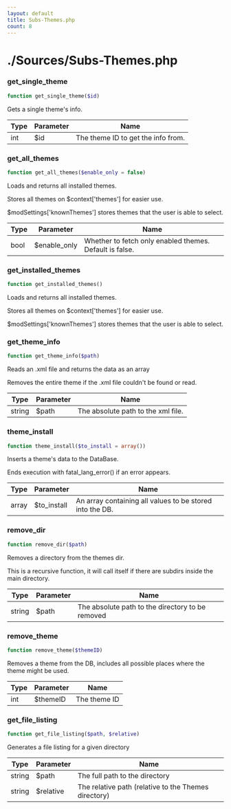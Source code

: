 ```yaml
---
layout: default
title: Subs-Themes.php
count: 8
---
```


# ./Sources/Subs-Themes.php

### get_single_theme

```php
function get_single_theme($id)
```
Gets a single theme's info.



Type|Parameter|Name
---|---|---
int|$id|The theme ID to get the info from.
### get_all_themes

```php
function get_all_themes($enable_only = false)
```
Loads and returns all installed themes.

Stores all themes on $context['themes'] for easier use.

$modSettings['knownThemes'] stores themes that the user is able to select.

Type|Parameter|Name
---|---|---
bool|$enable_only|Whether to fetch only enabled themes. Default is false.
### get_installed_themes

```php
function get_installed_themes()
```
Loads and returns all installed themes.

Stores all themes on $context['themes'] for easier use.

$modSettings['knownThemes'] stores themes that the user is able to select.

### get_theme_info

```php
function get_theme_info($path)
```
Reads an .xml file and returns the data as an array

Removes the entire theme if the .xml file couldn't be found or read.

Type|Parameter|Name
---|---|---
string|$path|The absolute path to the xml file.
### theme_install

```php
function theme_install($to_install = array())
```
Inserts a theme's data to the DataBase.

Ends execution with fatal_lang_error() if an error appears.

Type|Parameter|Name
---|---|---
array|$to_install|An array containing all values to be stored into the DB.
### remove_dir

```php
function remove_dir($path)
```
Removes a directory from the themes dir.

This is a recursive function, it will call itself if there are subdirs inside the main directory.

Type|Parameter|Name
---|---|---
string|$path|The absolute path to the directory to be removed
### remove_theme

```php
function remove_theme($themeID)
```
Removes a theme from the DB, includes all possible places where the theme might be used.



Type|Parameter|Name
---|---|---
int|$themeID|The theme ID
### get_file_listing

```php
function get_file_listing($path, $relative)
```
Generates a file listing for a given directory



Type|Parameter|Name
---|---|---
string|$path|The full path to the directory
string|$relative|The relative path (relative to the Themes directory)
